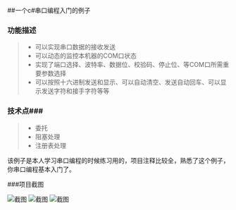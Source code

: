 ##一个c#串口编程入门的例子
### 功能描述

> - 可以实现串口数据的接收发送
> - 可以动态的监控本机器的COM口状态
> - 实现了端口选择、波特率、数据位、校验码、停止位、等COM口所需重要参数选择
> - 可以按照十六进制发送和显示、可以自动清空、发送自动回车、可以显示发送字符和接手字符等等

### 技术点###

> - 委托
> - 阻塞处理
> - 注册表处理

该例子是本人学习串口编程的时候练习用的，项目注释比较全，熟悉了这个例子，你串口编程基本入门了。

###项目截图

![截图](http://7xozrd.com1.z0.glb.clouddn.com/COMPort1.png)
![截图](http://7xozrd.com1.z0.glb.clouddn.com/COmPort2.png)
![截图](http://7xozrd.com1.z0.glb.clouddn.com/COMPort.png)


